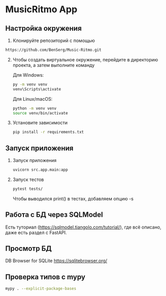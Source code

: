# MusicRitmo App

## Настройка окружения

1. Клонируйте репозиторий с помощью 
```bash
https://github.com/BenSerg/Music-Ritmo.git
```
2. Чтобы создать виртуальное окружение, перейдите в директорию проекта, а затем выполните команду
    
    Для Windows: 
    ```bash
    py -m venv venv
    venv\Scripts\activate
    ```
    Для Linux/macOS:
    ```bash
    python -m venv venv
    source venv/bin/activate
    ```

3. Установите зависимости
    ```bash
    pip install -r requirements.txt
    ```

## Запуск приложения
1. Запуск приложения
    ```bash
    uvicorn src.app.main:app
    ```

2. Запуск тестов
    ```bash
    pytest tests/
    ```
    Чтобы выводился print() в тестах, добавляем опцию -s

## Работа с БД через SQLModel
Есть туториал (https://sqlmodel.tiangolo.com/tutorial/), где всё описано, даже есть раздел с FastAPI.

## Просмотр БД
DB Browser for SQLite https://sqlitebrowser.org/

## Проверка типов с mypy
```bash
mypy . --explicit-package-bases
```
